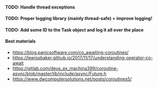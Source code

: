 #### TODO: Handle thread exceptions
#### TODO: Proper logging library (mainly thread-safe) + improve logging!
#### TODO: Add some ID to the Task object and log it all over the place

#### Best materials
- https://blog.panicsoftware.com/co_awaiting-coroutines/
- https://lewissbaker.github.io/2017/11/17/understanding-operator-co-await
- https://gitlab.com/deus_ex_machina399/coroutine-async/blob/master/lib/include/async/Future.h
- https://www.dwcomputersolutions.net/posts/coroutines5/
